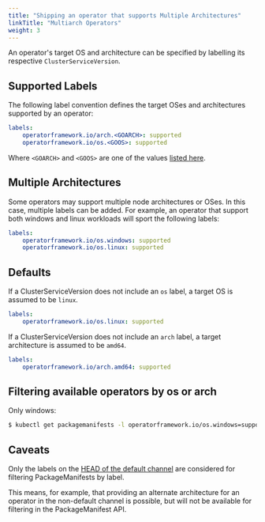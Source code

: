 ```yaml
---
title: "Shipping an operator that supports Multiple Architectures"
linkTitle: "Multiarch Operators"
weight: 3
---
```


An operator's target OS and architecture can be specified by labelling its respective `ClusterServiceVersion`.

## Supported Labels

The following label convention defines the target OSes and architectures supported by an operator:

```yaml
labels:
    operatorframework.io/arch.<GOARCH>: supported
    operatorframework.io/os.<GOOS>: supported
```

Where `<GOARCH>` and `<GOOS>` are one of the values [listed here](https://github.com/golang/go/blob/master/src/go/build/syslist.go).

## Multiple Architectures

Some operators may support multiple node architectures or OSes. In this case, multiple labels can be added. For example, an operator that support both windows and linux workloads will sport the following labels:

```yaml
labels:
    operatorframework.io/os.windows: supported
    operatorframework.io/os.linux: supported
```

## Defaults

If a ClusterServiceVersion does not include an `os` label, a target OS is assumed to be `linux`.

```yaml
labels:
    operatorframework.io/os.linux: supported
```


If a ClusterServiceVersion does not include an `arch` label, a target architecture is assumed to be `amd64`.

```yaml
labels:
    operatorframework.io/arch.amd64: supported
```

## Filtering available operators by os or arch

Only windows:

```sh
$ kubectl get packagemanifests -l operatorframework.io/os.windows=supported
```

## Caveats

Only the labels on the [HEAD of the default channel](/docs/glossary/glossary/#channel-head) are considered for filtering PackageManifests by label.

This means, for example, that providing an alternate architecture for an operator in the non-default channel is possible, but will not be available for filtering in the PackageManifest API.
